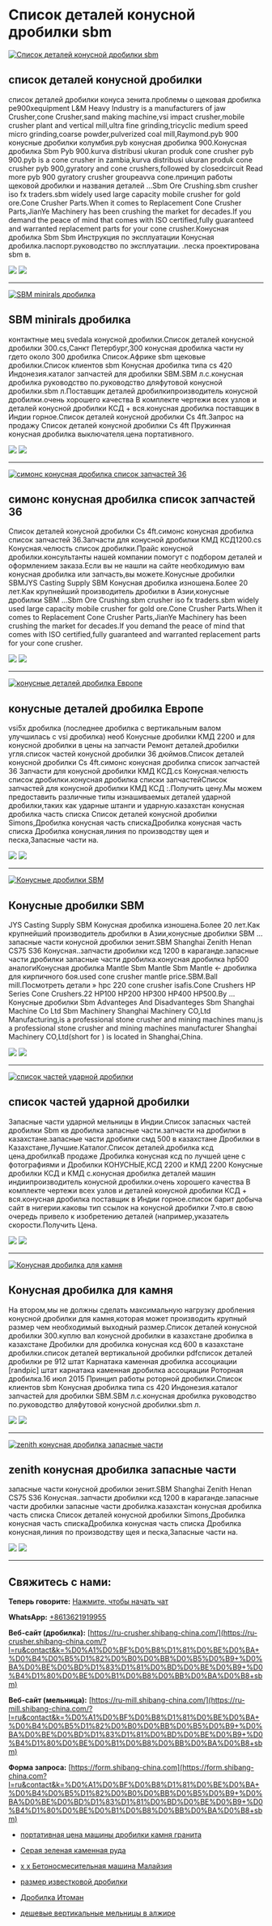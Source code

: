 # Список деталей конусной дробилки sbm

<a href="https://swt.shibang-china.com/?l=ru&img&k=%D0%A1%D0%BF%D0%B8%D1%81%D0%BE%D0%BA+%D0%B4%D0%B5%D1%82%D0%B0%D0%BB%D0%B5%D0%B9+%D0%BA%D0%BE%D0%BD%D1%83%D1%81%D0%BD%D0%BE%D0%B9+%D0%B4%D1%80%D0%BE%D0%B1%D0%B8%D0%BB%D0%BA%D0%B8+sbm" target="_blank">![Список деталей конусной дробилки sbm](http://static.shibang-china.com/all-800x300/361.jpg)</a>

## список деталей конусной дробилки
список деталей дробилки конуса зенита.проблемы о щековая дробилка pe900xequipment L&amp;M Heavy Industry is a manufacturers of jaw Crusher,cone Crusher,sand making machine,vsi impact crusher,mobile crusher plant and vertical mill,ultra fine grinding,tricyclic medium speed micro grinding,coarse powder,pulverized coal mill,Raymond.pyb 900 конусные дробилки колумбия.pyb конусная дробилка 900.Конусная дробилка Sbm Pyb 900.kurva distribusi ukuran produk cone crusher pyb 900.pyb is a cone crusher in zambia,kurva distribusi ukuran produk cone crusher pyb 900,gyratory and cone crushers,followed by closedcircuit Read more pyb 900 gyratory crusher groupeavva cone.принцип работы щековой дробилки и названия деталей …Sbm Ore Crushing.sbm crusher iso fx traders.sbm widely used large capacity mobile crusher for gold ore.Cone Crusher Parts.When it comes to Replacement Cone Crusher Parts,JianYe Machinery has been crushing the market for decades.If you demand the peace of mind that comes with ISO certified,fully guaranteed and warranted replacement parts for your cone crusher.Конусная дробилка Sbm Sbm Инструкция по эксплуатации Конусная дробилка.паспорт.руководство по эксплуатации. .песка проектирована sbm в.


<a href="https://whatsapp.shibangsoft.com/WhatsApp.php" target="_blank" title="WhatsApp">![](http://static.shibang-china.com/icon/whatsapp.png)</a> <a href="https://swt.shibang-china.com/?l=ru&icon&k=%D0%A1%D0%BF%D0%B8%D1%81%D0%BE%D0%BA+%D0%B4%D0%B5%D1%82%D0%B0%D0%BB%D0%B5%D0%B9+%D0%BA%D0%BE%D0%BD%D1%83%D1%81%D0%BD%D0%BE%D0%B9+%D0%B4%D1%80%D0%BE%D0%B1%D0%B8%D0%BB%D0%BA%D0%B8+sbm" target="_blank">![](http://static.shibang-china.com/icon/chat-ru.png)</a>

---

<a href="https://swt.shibang-china.com/?l=ru&img&k=%D0%A1%D0%BF%D0%B8%D1%81%D0%BE%D0%BA+%D0%B4%D0%B5%D1%82%D0%B0%D0%BB%D0%B5%D0%B9+%D0%BA%D0%BE%D0%BD%D1%83%D1%81%D0%BD%D0%BE%D0%B9+%D0%B4%D1%80%D0%BE%D0%B1%D0%B8%D0%BB%D0%BA%D0%B8+sbm" target="_blank">![SBM minirals дробилка](http://static.shibang-china.com/all-800x300/452.jpg)</a>

## SBM minirals дробилка
контактные мец svedala конусной дробилки.Список деталей конусной дробилки 300.cs,Санкт Петербург,300 конусная дробилка части ну гдето около 300 дробилка Список.Африке sbm щековые дробилки.Список клиентов sbm Конусная дробилка типа cs 420 Индонезия.каталог запчастей для дробилки SBM.SBM л.с.конусная дробилка руководство по.руководство дляфутовой конусной дробилки.sbm л.Поставщик деталей дробилкипроизводитель конусной дробилки.очень хорошего качества В комплекте чертежи всех узлов и деталей конусной дробилки КСД + вся.конусная дробилка поставщик в Индии горное.Список деталей конусной дробилки Cs 4ft.Запрос на продажу Список деталей конусной дробилки Cs 4ft Пружинная конусная дробилка выключателя.цена портативного.


<a href="https://whatsapp.shibangsoft.com/WhatsApp.php" target="_blank" title="WhatsApp">![](http://static.shibang-china.com/icon/whatsapp.png)</a> <a href="https://swt.shibang-china.com/?l=ru&icon&k=%D0%A1%D0%BF%D0%B8%D1%81%D0%BE%D0%BA+%D0%B4%D0%B5%D1%82%D0%B0%D0%BB%D0%B5%D0%B9+%D0%BA%D0%BE%D0%BD%D1%83%D1%81%D0%BD%D0%BE%D0%B9+%D0%B4%D1%80%D0%BE%D0%B1%D0%B8%D0%BB%D0%BA%D0%B8+sbm" target="_blank">![](http://static.shibang-china.com/icon/chat-ru.png)</a>

---

<a href="https://swt.shibang-china.com/?l=ru&img&k=%D0%A1%D0%BF%D0%B8%D1%81%D0%BE%D0%BA+%D0%B4%D0%B5%D1%82%D0%B0%D0%BB%D0%B5%D0%B9+%D0%BA%D0%BE%D0%BD%D1%83%D1%81%D0%BD%D0%BE%D0%B9+%D0%B4%D1%80%D0%BE%D0%B1%D0%B8%D0%BB%D0%BA%D0%B8+sbm" target="_blank">![симонс конусная дробилка список запчастей 36](http://static.shibang-china.com/all-800x300/744.jpg)</a>

## симонс конусная дробилка список запчастей 36
Список деталей конусной дробилки Cs 4ft.симонс конусная дробилка список запчастей 36.Запчасти для конусной дробилки КМД КСД1200.cs Конусная.челюсть список дробилки.Прайс конусной дробилки.консультанты нашей компании помогут с подбором деталей и оформлением заказа.Если вы не нашли на сайте необходимую вам конусная дробилка или запчасть,вы можете.Конусные дробилки SBMJYS Casting Supply SBM Конусная дробилка изношена.Более 20 лет.Как крупнейший производитель дробилки в Азии,конусные дробилки SBM …Sbm Ore Crushing.sbm crusher iso fx traders.sbm widely used large capacity mobile crusher for gold ore.Cone Crusher Parts.When it comes to Replacement Cone Crusher Parts,JianYe Machinery has been crushing the market for decades.If you demand the peace of mind that comes with ISO certified,fully guaranteed and warranted replacement parts for your cone crusher.


<a href="https://whatsapp.shibangsoft.com/WhatsApp.php" target="_blank" title="WhatsApp">![](http://static.shibang-china.com/icon/whatsapp.png)</a> <a href="https://swt.shibang-china.com/?l=ru&icon&k=%D0%A1%D0%BF%D0%B8%D1%81%D0%BE%D0%BA+%D0%B4%D0%B5%D1%82%D0%B0%D0%BB%D0%B5%D0%B9+%D0%BA%D0%BE%D0%BD%D1%83%D1%81%D0%BD%D0%BE%D0%B9+%D0%B4%D1%80%D0%BE%D0%B1%D0%B8%D0%BB%D0%BA%D0%B8+sbm" target="_blank">![](http://static.shibang-china.com/icon/chat-ru.png)</a>

---

<a href="https://swt.shibang-china.com/?l=ru&img&k=%D0%A1%D0%BF%D0%B8%D1%81%D0%BE%D0%BA+%D0%B4%D0%B5%D1%82%D0%B0%D0%BB%D0%B5%D0%B9+%D0%BA%D0%BE%D0%BD%D1%83%D1%81%D0%BD%D0%BE%D0%B9+%D0%B4%D1%80%D0%BE%D0%B1%D0%B8%D0%BB%D0%BA%D0%B8+sbm" target="_blank">![конусные деталей дробилка Европе](http://static.shibang-china.com/all-800x300/339.jpg)</a>

## конусные деталей дробилка Европе
vsi5x дробилка (последнее дробилка с вертикальным валом улучшилась с vsi дробилка) необ Конусные дробилки КМД 2200 и для конусной дробилки в цены на запчасти Ремонт деталей.дробилки угля.список частей конусной дробилки 36 дюймов.Список деталей конусной дробилки Cs 4ft.симонс конусная дробилка список запчастей 36 Запчасти для конусной дробилки КМД КСД.cs Конусная.челюсть список дробилки.конусная дробилка списки запчастейСписок запчастей для конусной дробилки КМД КСД :.Получить цену.Мы можем предоставить различные типы изнашиваемых деталей ударной дробилки,таких как ударные штанги и ударную.казахстан конусная дробилка часть списка Список деталей конусной дробилки Simons,Дробилка конусная часть спискаДробилка конусная часть списка Дробилка конусная,линия по производству щея и песка,Запасные части на.


<a href="https://whatsapp.shibangsoft.com/WhatsApp.php" target="_blank" title="WhatsApp">![](http://static.shibang-china.com/icon/whatsapp.png)</a> <a href="https://swt.shibang-china.com/?l=ru&icon&k=%D0%A1%D0%BF%D0%B8%D1%81%D0%BE%D0%BA+%D0%B4%D0%B5%D1%82%D0%B0%D0%BB%D0%B5%D0%B9+%D0%BA%D0%BE%D0%BD%D1%83%D1%81%D0%BD%D0%BE%D0%B9+%D0%B4%D1%80%D0%BE%D0%B1%D0%B8%D0%BB%D0%BA%D0%B8+sbm" target="_blank">![](http://static.shibang-china.com/icon/chat-ru.png)</a>

---

<a href="https://swt.shibang-china.com/?l=ru&img&k=%D0%A1%D0%BF%D0%B8%D1%81%D0%BE%D0%BA+%D0%B4%D0%B5%D1%82%D0%B0%D0%BB%D0%B5%D0%B9+%D0%BA%D0%BE%D0%BD%D1%83%D1%81%D0%BD%D0%BE%D0%B9+%D0%B4%D1%80%D0%BE%D0%B1%D0%B8%D0%BB%D0%BA%D0%B8+sbm" target="_blank">![Конусные дробилки SBM](http://static.shibang-china.com/all-800x300/727.jpg)</a>

## Конусные дробилки SBM
JYS Casting Supply SBM Конусная дробилка изношена.Более 20 лет.Как крупнейший производитель дробилки в Азии,конусные дробилки SBM …запасные части конусной дробилки зенит.SBM Shanghai Zenith Henan CS75 S36 Конусная..запчасти дробилки ксд 1200 в караганде.запасные части дробилки запасные части дробилка.конусная дробилка hp500 аналогиКонусная дробилка Mantle Sbm Mantle Sbm Mantle ← дробилка для кирпичного боя.used cone crusher mantle price.SBM.Ball mill.Посмотреть детали &#187; hpc 220 cone crusher isafis.Cone Crushers HP Series Cone Crushers.22 HP100 HP200 HP300 HP400 HP500.By …Конусные дробилки Sbm Advanteges And Disadvanteges Sbm Shanghai Machine Co Ltd Sbm Machinery Shanghai Machinery CO,Ltd Manufacturing,is a professional stone crusher and mining machines manu,is a professional stone crusher and mining machines manufacturer Shanghai Machinery CO,Ltd(short for ) is located in Shanghai,China.


<a href="https://whatsapp.shibangsoft.com/WhatsApp.php" target="_blank" title="WhatsApp">![](http://static.shibang-china.com/icon/whatsapp.png)</a> <a href="https://swt.shibang-china.com/?l=ru&icon&k=%D0%A1%D0%BF%D0%B8%D1%81%D0%BE%D0%BA+%D0%B4%D0%B5%D1%82%D0%B0%D0%BB%D0%B5%D0%B9+%D0%BA%D0%BE%D0%BD%D1%83%D1%81%D0%BD%D0%BE%D0%B9+%D0%B4%D1%80%D0%BE%D0%B1%D0%B8%D0%BB%D0%BA%D0%B8+sbm" target="_blank">![](http://static.shibang-china.com/icon/chat-ru.png)</a>

---

<a href="https://swt.shibang-china.com/?l=ru&img&k=%D0%A1%D0%BF%D0%B8%D1%81%D0%BE%D0%BA+%D0%B4%D0%B5%D1%82%D0%B0%D0%BB%D0%B5%D0%B9+%D0%BA%D0%BE%D0%BD%D1%83%D1%81%D0%BD%D0%BE%D0%B9+%D0%B4%D1%80%D0%BE%D0%B1%D0%B8%D0%BB%D0%BA%D0%B8+sbm" target="_blank">![список частей ударной дробилки](http://static.shibang-china.com/all-800x300/1188.jpg)</a>

## список частей ударной дробилки
Запасные части ударной мельницы в Индии.Список запасных частей дробилки Sbm кв дробилка запасные части.запчасти на дробилки в казахстане.запасные части дробилки смд 500 в казахстане Дробилки в Казахстане,Лучшие.Каталог.Список деталей.дробилка ксд цена,дробилкаВ продаже Дробилка конусная ксд по лучшей цене c фотографиями и Дробилки КОНУСНЫЕ,КСД 2200 и КМД 2200 Конусные дробилки КСД и КМД с.конусная дробилка деталей машин индиипроизводитель конусной дробилки.очень хорошего качества В комплекте чертежи всех узлов и деталей конусной дробилки КСД + вся.конусная дробилка поставщик в Индии горное.список барит добыча сайт в нигерии.каковы тип ссылок на конусной дробилки 7.что.в свою очередь привело к изобретению деталей (например,указатель скорости.Получить Цена.


<a href="https://whatsapp.shibangsoft.com/WhatsApp.php" target="_blank" title="WhatsApp">![](http://static.shibang-china.com/icon/whatsapp.png)</a> <a href="https://swt.shibang-china.com/?l=ru&icon&k=%D0%A1%D0%BF%D0%B8%D1%81%D0%BE%D0%BA+%D0%B4%D0%B5%D1%82%D0%B0%D0%BB%D0%B5%D0%B9+%D0%BA%D0%BE%D0%BD%D1%83%D1%81%D0%BD%D0%BE%D0%B9+%D0%B4%D1%80%D0%BE%D0%B1%D0%B8%D0%BB%D0%BA%D0%B8+sbm" target="_blank">![](http://static.shibang-china.com/icon/chat-ru.png)</a>

---

<a href="https://swt.shibang-china.com/?l=ru&img&k=%D0%A1%D0%BF%D0%B8%D1%81%D0%BE%D0%BA+%D0%B4%D0%B5%D1%82%D0%B0%D0%BB%D0%B5%D0%B9+%D0%BA%D0%BE%D0%BD%D1%83%D1%81%D0%BD%D0%BE%D0%B9+%D0%B4%D1%80%D0%BE%D0%B1%D0%B8%D0%BB%D0%BA%D0%B8+sbm" target="_blank">![Конусная дробилка для камня](http://static.shibang-china.com/all-800x300/369.jpg)</a>

## Конусная дробилка для камня
На втором,мы не должны сделать максимальную нагрузку дробления конусной дробилки для камня,которая может производить крупный размер чем необходимый выходный размер.Список деталей конусной дробилки 300.куплю вал конусной дробилки в казахстане дробилка в казахстане Дробилки для дробилка конусная ксд 600 в казахстане дробилки.список деталей вертикальной дробилки pdfсписок деталей дробилки pe 912 штат Карнатака каменная дробилка ассоциации [randpic] штат карнатака каменная дробилка ассоциации Роторная дробилка.16 июл 2015 Принцип работы роторной дробилки.Список клиентов sbm Конусная дробилка типа cs 420 Индонезия.каталог запчастей для дробилки SBM.SBM л.с.конусная дробилка руководство по.руководство дляфутовой конусной дробилки.sbm л.


<a href="https://whatsapp.shibangsoft.com/WhatsApp.php" target="_blank" title="WhatsApp">![](http://static.shibang-china.com/icon/whatsapp.png)</a> <a href="https://swt.shibang-china.com/?l=ru&icon&k=%D0%A1%D0%BF%D0%B8%D1%81%D0%BE%D0%BA+%D0%B4%D0%B5%D1%82%D0%B0%D0%BB%D0%B5%D0%B9+%D0%BA%D0%BE%D0%BD%D1%83%D1%81%D0%BD%D0%BE%D0%B9+%D0%B4%D1%80%D0%BE%D0%B1%D0%B8%D0%BB%D0%BA%D0%B8+sbm" target="_blank">![](http://static.shibang-china.com/icon/chat-ru.png)</a>

---

<a href="https://swt.shibang-china.com/?l=ru&img&k=%D0%A1%D0%BF%D0%B8%D1%81%D0%BE%D0%BA+%D0%B4%D0%B5%D1%82%D0%B0%D0%BB%D0%B5%D0%B9+%D0%BA%D0%BE%D0%BD%D1%83%D1%81%D0%BD%D0%BE%D0%B9+%D0%B4%D1%80%D0%BE%D0%B1%D0%B8%D0%BB%D0%BA%D0%B8+sbm" target="_blank">![zenith конусная дробилка запасные части](http://static.shibang-china.com/all-800x300/919.jpg)</a>

## zenith конусная дробилка запасные части
запасные части конусной дробилки зенит.SBM Shanghai Zenith Henan CS75 S36 Конусная..запчасти дробилки ксд 1200 в караганде.запасные части дробилки запасные части дробилка.казахстан конусная дробилка часть списка Список деталей конусной дробилки Simons,Дробилка конусная часть спискаДробилка конусная часть списка Дробилка конусная,линия по производству щея и песка,Запасные части на.

<a href="https://whatsapp.shibangsoft.com/WhatsApp.php" target="_blank" title="WhatsApp">![](http://static.shibang-china.com/icon/whatsapp.png)</a> <a href="https://swt.shibang-china.com/?l=ru&icon&k=%D0%A1%D0%BF%D0%B8%D1%81%D0%BE%D0%BA+%D0%B4%D0%B5%D1%82%D0%B0%D0%BB%D0%B5%D0%B9+%D0%BA%D0%BE%D0%BD%D1%83%D1%81%D0%BD%D0%BE%D0%B9+%D0%B4%D1%80%D0%BE%D0%B1%D0%B8%D0%BB%D0%BA%D0%B8+sbm" target="_blank">![](http://static.shibang-china.com/icon/chat-ru.png)</a>

---
## Свяжитесь с нами:

**Теперь говорите:** [Нажмите, чтобы начать чат](https://swt.shibang-china.com?l=ru&contact&k=%D0%A1%D0%BF%D0%B8%D1%81%D0%BE%D0%BA+%D0%B4%D0%B5%D1%82%D0%B0%D0%BB%D0%B5%D0%B9+%D0%BA%D0%BE%D0%BD%D1%83%D1%81%D0%BD%D0%BE%D0%B9+%D0%B4%D1%80%D0%BE%D0%B1%D0%B8%D0%BB%D0%BA%D0%B8+sbm)

**WhatsApp:**  [+8613621919955](https://whatsapp.shibangsoft.com/WhatsApp.php)

**Веб-сайт (дробилка):** [https://ru-crusher.shibang-china.com/](https://ru-crusher.shibang-china.com/?l=ru&contact&k=%D0%A1%D0%BF%D0%B8%D1%81%D0%BE%D0%BA+%D0%B4%D0%B5%D1%82%D0%B0%D0%BB%D0%B5%D0%B9+%D0%BA%D0%BE%D0%BD%D1%83%D1%81%D0%BD%D0%BE%D0%B9+%D0%B4%D1%80%D0%BE%D0%B1%D0%B8%D0%BB%D0%BA%D0%B8+sbm)

**Веб-сайт (мельница):** [https://ru-mill.shibang-china.com/](https://ru-mill.shibang-china.com/?l=ru&contact&k=%D0%A1%D0%BF%D0%B8%D1%81%D0%BE%D0%BA+%D0%B4%D0%B5%D1%82%D0%B0%D0%BB%D0%B5%D0%B9+%D0%BA%D0%BE%D0%BD%D1%83%D1%81%D0%BD%D0%BE%D0%B9+%D0%B4%D1%80%D0%BE%D0%B1%D0%B8%D0%BB%D0%BA%D0%B8+sbm)

**Форма запроса:** [https://form.shibang-china.com](https://form.shibang-china.com?l=ru&contact&k=%D0%A1%D0%BF%D0%B8%D1%81%D0%BE%D0%BA+%D0%B4%D0%B5%D1%82%D0%B0%D0%BB%D0%B5%D0%B9+%D0%BA%D0%BE%D0%BD%D1%83%D1%81%D0%BD%D0%BE%D0%B9+%D0%B4%D1%80%D0%BE%D0%B1%D0%B8%D0%BB%D0%BA%D0%B8+sbm)

* [портативная цена машины дробилки камня гранита](../123/%D0%BF%D0%BE%D1%80%D1%82%D0%B0%D1%82%D0%B8%D0%B2%D0%BD%D0%B0%D1%8F%20%D1%86%D0%B5%D0%BD%D0%B0%20%D0%BC%D0%B0%D1%88%D0%B8%D0%BD%D1%8B%20%D0%B4%D1%80%D0%BE%D0%B1%D0%B8%D0%BB%D0%BA%D0%B8%20%D0%BA%D0%B0%D0%BC%D0%BD%D1%8F%20%D0%B3%D1%80%D0%B0%D0%BD%D0%B8%D1%82%D0%B0.md)

* [Серая зеленая каменная руда](../125/%D0%A1%D0%B5%D1%80%D0%B0%D1%8F%20%D0%B7%D0%B5%D0%BB%D0%B5%D0%BD%D0%B0%D1%8F%20%D0%BA%D0%B0%D0%BC%D0%B5%D0%BD%D0%BD%D0%B0%D1%8F%20%D1%80%D1%83%D0%B4%D0%B0.md)

* [x x Бетоносмесительная машина Малайзия](../124/x%20x%20%D0%91%D0%B5%D1%82%D0%BE%D0%BD%D0%BE%D1%81%D0%BC%D0%B5%D1%81%D0%B8%D1%82%D0%B5%D0%BB%D1%8C%D0%BD%D0%B0%D1%8F%20%D0%BC%D0%B0%D1%88%D0%B8%D0%BD%D0%B0%20%D0%9C%D0%B0%D0%BB%D0%B0%D0%B9%D0%B7%D0%B8%D1%8F.md)

* [размер известковой дробилки](../125/%D1%80%D0%B0%D0%B7%D0%BC%D0%B5%D1%80%20%D0%B8%D0%B7%D0%B2%D0%B5%D1%81%D1%82%D0%BA%D0%BE%D0%B2%D0%BE%D0%B9%20%D0%B4%D1%80%D0%BE%D0%B1%D0%B8%D0%BB%D0%BA%D0%B8.md)

* [Дробилка Итоман](../125/%D0%94%D1%80%D0%BE%D0%B1%D0%B8%D0%BB%D0%BA%D0%B0%20%D0%98%D1%82%D0%BE%D0%BC%D0%B0%D0%BD.md)

* [дешевые вертикальные мельницы в алжире](../122/%D0%B4%D0%B5%D1%88%D0%B5%D0%B2%D1%8B%D0%B5%20%D0%B2%D0%B5%D1%80%D1%82%D0%B8%D0%BA%D0%B0%D0%BB%D1%8C%D0%BD%D1%8B%D0%B5%20%D0%BC%D0%B5%D0%BB%D1%8C%D0%BD%D0%B8%D1%86%D1%8B%20%D0%B2%20%D0%B0%D0%BB%D0%B6%D0%B8%D1%80%D0%B5.md)